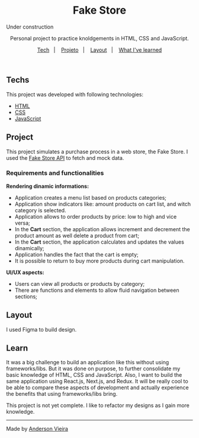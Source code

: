 <h1 align="center"> Fake Store </h1>
<p>Under construction</p>

<p align="center">
Personal project to practice knoldgements in HTML, CSS and JavaScript.
</p>

<p align="center">
  <a href="#Techs">Tech</a>&nbsp;&nbsp;&nbsp;|&nbsp;&nbsp;&nbsp;
  <a href="#Project">Projeto</a>&nbsp;&nbsp;&nbsp;|&nbsp;&nbsp;&nbsp;
  <a href="#Layout">Layout</a>&nbsp;&nbsp;&nbsp;|&nbsp;&nbsp;&nbsp;
  <a href="#Learn">What I've learned</a>
</p>

<br>

<!-- <p align="center">
  <img alt="personalcard" src=".github/bg-cover.png" width="100%">
</p> -->

## Techs

This project was developed with following technologies:

- [HTML](https://developer.mozilla.org/pt-BR/docs/Web/HTML)
- [CSS](https://developer.mozilla.org/en-US/docs/Web/CSS)
- [JavaScript](https://developer.mozilla.org/pt-BR/docs/Web/JavaScript)

## Project

This project simulates a purchase process in a web store, the Fake Store.
I used the [Fake Store API](https://fakestoreapi.com/) to fetch and mock data.

### Requirements and functionalities

**Rendering dinamic informations:**

- Application creates a menu list based on products categories;
- Application show indicators like: amount products on cart list, and witch category is selected.
- Application allows to order products by price: low to high and vice versa;
- In the **Cart** section, the application allows increment and decrement the product amount as well delete a product from cart;
- In the **Cart** section, the application calculates and updates the values dinamically;
- Application handles the fact that the cart is empty;
- It is possible to return to buy more products during cart manipulation.

**UI/UX aspects:**

- Users can view all products or products by category;
- There are functions and elements to allow fluid navigation between sections;

## Layout

I used Figma to build design.

## Learn

It was a big challenge to build an application like this without using frameworks/libs. But it was done on purpose, to further consolidate my basic knowledge of HTML, CSS and JavaScript. Also, I want to build the same application using React.js, Next.js, and Redux.
It will be really cool to be able to compare these aspects of development and actually experience the benefits that using frameworks/libs bring.

This project is not yet complete. I like to refactor my designs as I gain more knowledge.

---

Made by [Anderson Vieira](https://linkedin/in/vieira-a)